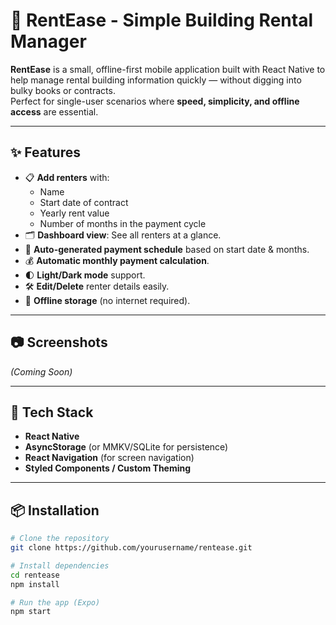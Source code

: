 # 🏢 RentEase - Simple Building Rental Manager

**RentEase** is a small, offline-first mobile application built with React Native to help manage rental building information quickly — without digging into bulky books or contracts.  
Perfect for single-user scenarios where **speed, simplicity, and offline access** are essential.

---

## ✨ Features
- 📋 **Add renters** with:
  - Name
  - Start date of contract
  - Yearly rent value
  - Number of months in the payment cycle
- 🗂 **Dashboard view**: See all renters at a glance.
- 📅 **Auto-generated payment schedule** based on start date & months.
- 💰 **Automatic monthly payment calculation**.
- 🌓 **Light/Dark mode** support.
- 🛠 **Edit/Delete** renter details easily.
- 📱 **Offline storage** (no internet required).

---

## 📷 Screenshots
*(Coming Soon)*

---

## 🚀 Tech Stack
- **React Native**
- **AsyncStorage** (or MMKV/SQLite for persistence)
- **React Navigation** (for screen navigation)
- **Styled Components / Custom Theming**

---

## 📦 Installation
```bash
# Clone the repository
git clone https://github.com/yourusername/rentease.git

# Install dependencies
cd rentease
npm install

# Run the app (Expo)
npm start
